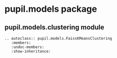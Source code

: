 # pupil.models package


## pupil.models.clustering module

```{eval-rst}
.. autoclass:: pupil.models.FaissKMeansClustering
   :members:
   :undoc-members:
   :show-inheritance:
```
